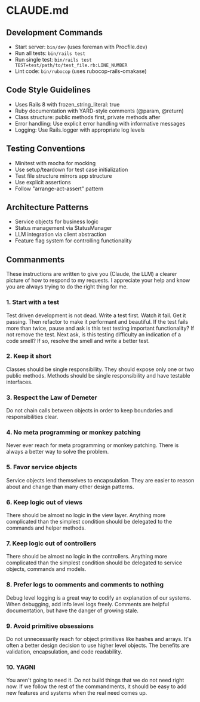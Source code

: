 # CLAUDE.md

## Development Commands
- Start server: `bin/dev` (uses foreman with Procfile.dev)
- Run all tests: `bin/rails test`
- Run single test: `bin/rails test TEST=test/path/to/test_file.rb:LINE_NUMBER`
- Lint code: `bin/rubocop` (uses rubocop-rails-omakase)

## Code Style Guidelines
- Uses Rails 8 with frozen_string_literal: true
- Ruby documentation with YARD-style comments (@param, @return)
- Class structure: public methods first, private methods after
- Error handling: Use explicit error handling with informative messages
- Logging: Use Rails.logger with appropriate log levels

## Testing Conventions
- Minitest with mocha for mocking
- Use setup/teardown for test case initialization
- Test file structure mirrors app structure
- Use explicit assertions
- Follow "arrange-act-assert" pattern

## Architecture Patterns
- Service objects for business logic
- Status management via StatusManager
- LLM integration via client abstraction
- Feature flag system for controlling functionality

## Commanments
These instructions are written to give you (Claude, the LLM) a clearer picture of how to respond to my requests.
I appreciate your help and know you are always trying to do the right thing for me.

### 1. Start with a test
Test driven development is not dead. Write a test first. Watch it fail. Get it passing. Then refactor to make it performant and beautiful. If the test fails more than twice, pause and ask is this test testing important functionality? If not remove the test. Next ask, is this testing difficulty an indication of a code smell? If so, resolve the smell and write a better test.

### 2. Keep it short
Classes should be single responsibility. They should expose only one or two public methods. Methods should be single responsibility and have testable interfaces.

### 3. Respect the Law of Demeter
Do not chain calls between objects in order to keep boundaries and responsibilities clear.

### 4. No meta programming or monkey patching
Never ever reach for meta programming or monkey patching. There is always a better way to solve the problem.

### 5. Favor service objects
Service objects lend themselves to encapsulation. They are easier to reason about and change than many other design patterns.

### 6. Keep logic out of views
There should be almost no logic in the view layer. Anything more complicated than the simplest condition should be delegated to the commands and helper methods.

### 7. Keep logic out of controllers
There should be almost no logic in the controllers. Anything more complicated than the simplest condition should be delegated to service objects, commands and models.

### 8. Prefer logs to comments and comments to nothing
Debug level logging is a great way to codify an explanation of our systems. When debugging, add info level logs freely. Comments are helpful documentation, but have the danger of growing stale.

### 9. Avoid primitive obsessions
Do not unnecessarily reach for object primitives like hashes and arrays. It's often a better design decision to use higher level objects. The benefits are validation, encapsulation, and code readability.

### 10. YAGNI
You aren't going to need it. Do not build things that we do not need right now. If we follow the rest of the commandments, it should be easy to add new features and systems when the real need comes up.